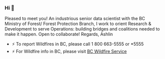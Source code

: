 ### Hi 👋
Pleased to meet you! An industrious senior data scientist with the BC Ministry of Forest/ Forest Protection Branch, I work to orient Research & Development to serve Operations: building bridges and coalitions needed to make it happen. Open to collaborate!
Regards,
Ashlin

- ⚡ To report Wildfires in BC, please call 1 800 663-5555 or *5555
- ⚡ For Wildfire info in BC, please visit [BC Wildfire Service](https://www2.gov.bc.ca/gov/content/safety/wildfire-status)
<!--
**ashlinrichardson/ashlinrichardson** is a ✨ _special_ ✨ repository because its `README.md` (this file) appears on your GitHub profile.

Here are some ideas to get you started:

- 🔭 I’m currently working on ...
- 🌱 I’m currently learning ...
- 👯 I’m looking to collaborate on ...
- 🤔 I’m looking for help with ...
- 💬 Ask me about ...
- 📫 How to reach me: ...
- 😄 Pronouns: ...
- ⚡ Fun fact: ...
-->
